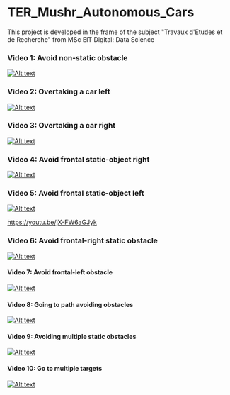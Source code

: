 # TER_Mushr_Autonomous_Cars
This project is developed in the frame of the subject "Travaux d'Études et de Recherche" from MSc EIT Digital: Data Science




### Video 1: Avoid non-static obstacle
[//]: <> (https://youtu.be/CVhjEhTd9rs)
[![Alt text](https://img.youtube.com/vi/CVhjEhTd9rs/0.jpg)](https://www.youtube.com/watch?v=CVhjEhTd9rs)

### Video 2: Overtaking a car left
[//]: <> (https://youtu.be/jGbz94Sc4rU)
[![Alt text](https://img.youtube.com/vi/jGbz94Sc4rU/0.jpg)](https://www.youtube.com/watch?v=jGbz94Sc4rU)

### Video 3: Overtaking a car right
[//]: <> (https://youtu.be/M_KMWuO_KCM)
[![Alt text](https://img.youtube.com/vi/M_KMWuO_KCM/0.jpg)](https://www.youtube.com/watch?v=M_KMWuO_KCM)

### Video 4: Avoid frontal static-object right
[//]: <> (https://youtu.be/1GzxnTykZo4)
[![Alt text](https://img.youtube.com/vi/1GzxnTykZo4/0.jpg)](https://www.youtube.com/watch?v=1GzxnTykZo4)

### Video 5: Avoid frontal static-object left
[//]: <> (https://youtu.be/2Rhm51QhhcE)
[![Alt text](https://img.youtube.com/vi/2Rhm51QhhcE/0.jpg)](https://www.youtube.com/watch?v=2Rhm51QhhcE)

https://youtu.be/jX-FW6aGJyk
### Video 6: Avoid frontal-right static obstacle
[//]: <> (https://youtu.be/jX-FW6aGJyk)
[![Alt text](https://img.youtube.com/vi/jX-FW6aGJyk/0.jpg)](https://www.youtube.com/watch?v=jX-FW6aGJyk)

#### Video 7: Avoid frontal-left obstacle
[//]: <> (https://youtu.be/Qtsw6otmA4E)
[![Alt text](https://img.youtube.com/vi/Qtsw6otmA4E/0.jpg)](https://www.youtube.com/watch?v=Qtsw6otmA4E)

#### Video 8: Going to path avoiding obstacles
[//]: <> (https://youtu.be/GHSXxeQpq0w)
[![Alt text](https://img.youtube.com/vi/GHSXxeQpq0w/0.jpg)](https://www.youtube.com/watch?v=GHSXxeQpq0w)

#### Video 9: Avoiding multiple static obstacles
[//]: <> (https://youtu.be/https://youtu.be/54DrXzud6fI)
[![Alt text](https://img.youtube.com/vi/54DrXzud6fI/0.jpg)](https://www.youtube.com/watch?v=54DrXzud6fI)

#### Video 10: Go to multiple targets
[//]: <> (https://youtu.be/hwn7dAeDoxQ)
[![Alt text](https://img.youtube.com/vi/hwn7dAeDoxQ/0.jpg)](https://www.youtube.com/watch?v=hwn7dAeDoxQ)




